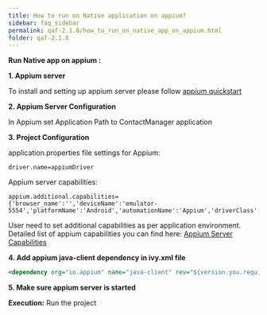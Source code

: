 ```yaml
---
title: How to run on Native application on appium?
sidebar: faq_sidebar
permalink: qaf-2.1.8/how_to_run_on_native_app_on_appium.html
folder: qaf-2.1.8
---
```


**Run Native app on appium :**

**1. Appium server**

To install and setting up appium server please follow [appium quickstart](http://appium.io/docs/en/2.0/quickstart/)
   
**2. Appium Server Configuration**

In Appium set Application Path to ContactManager application
   
**3. Project Configuration**

application.properties file settings for Appium:

```properties
driver.name=appiumDriver
```

Appium server capabilities:

```properties
appium.additional.capabilities= {'browser_name':'','deviceName':'emulator-5554','platformName':'Android','automationName':'Appium','driverClass':'io.appium.java_client.android.AndroidDriver'}
```

User need to set additional capabilities as per application environment. Detailed list of appium capabilities you can find here: [Appium Server Capabilities](http://appium.io/docs/en/2.0/guides/caps/)
   
**4. Add appium java-client dependency in ivy.xml file**

```xml
<dependency org="io.appium" name="java-client" rev="${version.you.require}"/>
```
   
**5. Make sure appium server is started**
 

**Execution:**
Run the project
